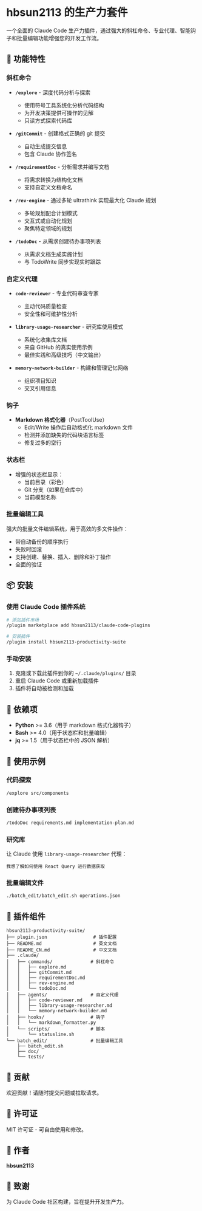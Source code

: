 # hbsun2113 的生产力套件

一个全面的 Claude Code 生产力插件，通过强大的斜杠命令、专业代理、智能钩子和批量编辑功能增强您的开发工作流。

## 🚀 功能特性

### 斜杠命令

- **`/explore`** - 深度代码分析与探索
  - 使用符号工具系统化分析代码结构
  - 为开发决策提供可操作的见解
  - 只读方式探索代码库

- **`/gitCommit`** - 创建格式正确的 git 提交
  - 自动生成提交信息
  - 包含 Claude 协作签名

- **`/requirementDoc`** - 分析需求并编写文档
  - 将需求转换为结构化文档
  - 支持自定义文档命名

- **`/rev-engine`** - 通过多轮 ultrathink 实现最大化 Claude 规划
  - 多轮规划配合计划模式
  - 交互式或自动化规划
  - 聚焦特定领域的规划

- **`/todoDoc`** - 从需求创建待办事项列表
  - 从需求文档生成实施计划
  - 与 TodoWrite 同步实现实时跟踪

### 自定义代理

- **`code-reviewer`** - 专业代码审查专家
  - 主动代码质量检查
  - 安全性和可维护性分析

- **`library-usage-researcher`** - 研究库使用模式
  - 系统化收集库文档
  - 来自 GitHub 的真实使用示例
  - 最佳实践和高级技巧（中文输出）

- **`memory-network-builder`** - 构建和管理记忆网络
  - 组织项目知识
  - 交叉引用信息

### 钩子

- **Markdown 格式化器**（PostToolUse）
  - Edit/Write 操作后自动格式化 markdown 文件
  - 检测并添加缺失的代码块语言标签
  - 修复过多的空行

### 状态栏

- 增强的状态栏显示：
  - 当前目录（彩色）
  - Git 分支（如果在仓库中）
  - 当前模型名称

### 批量编辑工具

强大的批量文件编辑系统，用于高效的多文件操作：
- 带自动备份的顺序执行
- 失败时回滚
- 支持创建、替换、插入、删除和补丁操作
- 全面的验证

## 📦 安装

### 使用 Claude Code 插件系统

```bash
# 添加插件市场
/plugin marketplace add hbsun2113/claude-code-plugins

# 安装插件
/plugin install hbsun2113-productivity-suite
```

### 手动安装

1. 克隆或下载此插件到你的 `~/.claude/plugins/` 目录
2. 重启 Claude Code 或重新加载插件
3. 插件将自动被检测和加载

## 🔧 依赖项

- **Python** >= 3.6（用于 markdown 格式化器钩子）
- **Bash** >= 4.0（用于状态栏和批量编辑）
- **jq** >= 1.5（用于状态栏中的 JSON 解析）

## 📖 使用示例

### 代码探索
```bash
/explore src/components
```

### 创建待办事项列表
```bash
/todoDoc requirements.md implementation-plan.md
```

### 研究库
让 Claude 使用 `library-usage-researcher` 代理：
```text
我想了解如何使用 React Query 进行数据获取
```

### 批量编辑文件
```bash
./batch_edit/batch_edit.sh operations.json
```

## 🎯 插件组件

```text
hbsun2113-productivity-suite/
├── plugin.json                 # 插件配置
├── README.md                   # 英文文档
├── README_CN.md                # 中文文档
├── .claude/
│   ├── commands/              # 斜杠命令
│   │   ├── explore.md
│   │   ├── gitCommit.md
│   │   ├── requirementDoc.md
│   │   ├── rev-engine.md
│   │   └── todoDoc.md
│   ├── agents/                # 自定义代理
│   │   ├── code-reviewer.md
│   │   ├── library-usage-researcher.md
│   │   └── memory-network-builder.md
│   ├── hooks/                 # 钩子
│   │   └── markdown_formatter.py
│   └── scripts/               # 脚本
│       └── statusline.sh
└── batch_edit/                # 批量编辑工具
    ├── batch_edit.sh
    ├── doc/
    └── tests/
```

## 🤝 贡献

欢迎贡献！请随时提交问题或拉取请求。

## 📄 许可证

MIT 许可证 - 可自由使用和修改。

## 👤 作者

**hbsun2113**

## 🙏 致谢

为 Claude Code 社区构建，旨在提升开发生产力。
